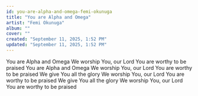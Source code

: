 ```yaml
---
id: you-are-alpha-and-omega-femi-okunuga
title: "You are Alpha and Omega"
artist: "Femi Okunuga"
album: ""
cover: ""
created: "September 11, 2025, 1:52 PM"
updated: "September 11, 2025, 1:52 PM"
---
```


You are Alpha and Omega
We worship You, our Lord
You are worthy to be praised
You are Alpha and Omega
We worship You, our Lord
You are worthy to be praised
We give You all the glory
We worship You, our Lord
You are worthy to be praised
We give You all the glory
We worship You, our Lord
You are worthy to be praised
